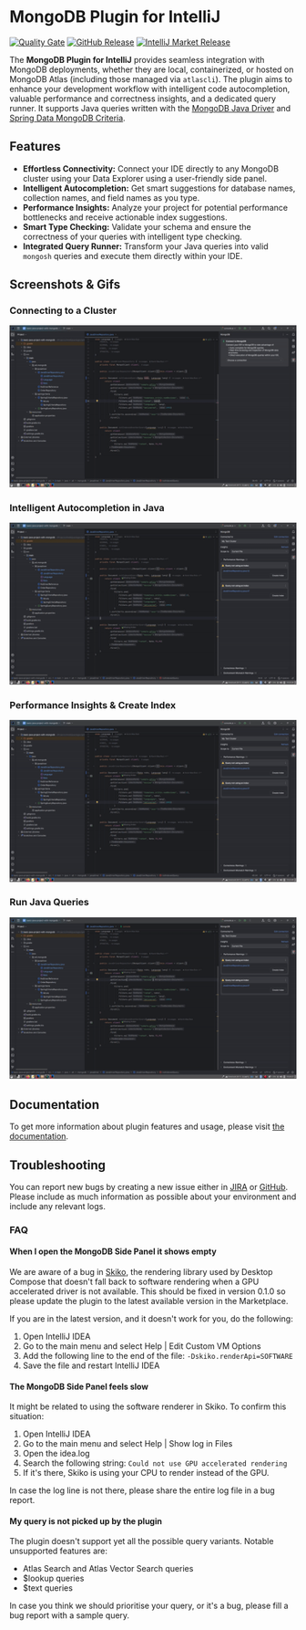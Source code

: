 # MongoDB Plugin for IntelliJ

[![Quality Gate](https://github.com/mongodb/intellij/actions/workflows/pr-quality-gate.yaml/badge.svg)](https://github.com/mongodb/intellij/actions/workflows/pr-quality-gate.yaml)
[![GitHub Release](https://img.shields.io/github/v/release/mongodb-js/intellij?sort=semver&display_name=release&logo=github)](https://github.com/mongodb-js/intellij/releases)
[![IntelliJ Market Release](https://img.shields.io/github/v/release/mongodb-js/intellij?sort=semver&display_name=release&logo=jetbrains)](https://plugins.jetbrains.com/plugin/24377-mongodb)

The **MongoDB Plugin for IntelliJ** provides seamless integration with MongoDB deployments, whether they are local, containerized, or hosted on MongoDB Atlas (including those managed via `atlascli`). 
The plugin aims to enhance your development workflow with intelligent code autocompletion, valuable performance and correctness insights, and a dedicated query runner. 
It supports Java queries written with the [MongoDB Java Driver](https://www.mongodb.com/docs/drivers/java-drivers/) and [Spring Data MongoDB Criteria](https://spring.io/projects/spring-data-mongodb).

## Features

* **Effortless Connectivity:** Connect your IDE directly to any MongoDB cluster using your Data Explorer using a user-friendly side panel.
* **Intelligent Autocompletion:** Get smart suggestions for database names, collection names, and field names as you type.
* **Performance Insights:** Analyze your project for potential performance bottlenecks and receive actionable index suggestions.
* **Smart Type Checking:** Validate your schema and ensure the correctness of your queries with intelligent type checking.
* **Integrated Query Runner:** Transform your Java queries into valid `mongosh` queries and execute them directly within your IDE.

## Screenshots & Gifs

### Connecting to a Cluster
![Connecting to a Cluster](https://raw.githubusercontent.com/mongodb/intellij/main/etc/readme/img/connecting.gif)

### Intelligent Autocompletion in Java
![Intelligent Autocompletion in Java](https://raw.githubusercontent.com/mongodb/intellij/main/etc/readme/img/autocomplete.gif)

### Performance Insights & Create Index
![Performance Insights](https://raw.githubusercontent.com/mongodb/intellij/main/etc/readme/img/create-index.gif)

### Run Java Queries
![Run Java Queries](https://raw.githubusercontent.com/mongodb/intellij/main/etc/readme/img/run-java-query.gif)

## Documentation
To get more information about plugin features and usage, please visit [the documentation](https://www.mongodb.com/docs/mongodb-intellij/install).

## Troubleshooting

You can report new bugs by creating a new issue either in [JIRA](https://jira.mongodb.org/projects/INTELLIJ/issues/) or
[GitHub](https://github.com/mongodbintellij/issues). Please include as much information as possible about your
environment and include any relevant logs.

### FAQ

#### When I open the MongoDB Side Panel it shows empty

We are aware of a bug in [Skiko](https://youtrack.jetbrains.com/issue/JEWEL-848/Skiko-crashes-when-DirectX12-is-not-available-and-does-not-fallback-to-SOFTWARE), the rendering library used
by Desktop Compose that doesn't fall back to software rendering when a GPU accelerated driver is not available. This should be fixed in version 0.1.0 so please update the
plugin to the latest available version in the Marketplace.

If you are in the latest version, and it doesn't work for you, do the following:

1. Open IntelliJ IDEA
2. Go to the main menu and select Help | Edit Custom VM Options
3. Add the following line to the end of the file: `-Dskiko.renderApi=SOFTWARE`
4. Save the file and restart IntelliJ IDEA

#### The MongoDB Side Panel feels slow

It might be related to using the software renderer in Skiko. To confirm this situation:

1. Open IntelliJ IDEA
2. Go to the main menu and select Help | Show log in Files
3. Open the idea.log
4. Search the following string: `Could not use GPU accelerated rendering`
5. If it's there, Skiko is using your CPU to render instead of the GPU.

In case the log line is not there, please share the entire log file in a bug report.

#### My query is not picked up by the plugin

The plugin doesn't support yet all the possible query variants. Notable unsupported features are:

* Atlas Search and Atlas Vector Search queries
* $lookup queries
* $text queries

In case you think we should prioritise your query, or it's a bug, please fill a bug report with a sample
query.
